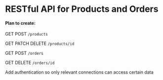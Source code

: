 # RESTful API for Products and Orders

#### Plan to create:


GET POST `/products`

GET PATCH DELETE `/products/id`

GET POST `/orders`

GET DELETE `/orders/id`

Add authentication so only relevant connections can access certain data
